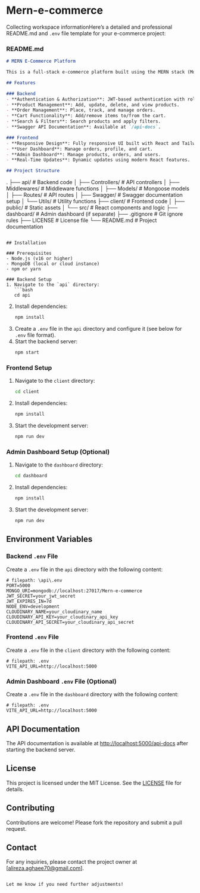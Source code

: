 # Mern-e-commerce
 
Collecting workspace informationHere’s a detailed and professional README.md and `.env` file template for your e-commerce project:

### README.md

```markdown
# MERN E-Commerce Platform

This is a full-stack e-commerce platform built using the MERN stack (MongoDB, Express.js, React.js, Node.js). It provides a robust backend API and a modern frontend interface for managing and interacting with an online store.

## Features

### Backend
- **Authentication & Authorization**: JWT-based authentication with role-based access control (Admin/User).
- **Product Management**: Add, update, delete, and view products.
- **Order Management**: Place, track, and manage orders.
- **Cart Functionality**: Add/remove items to/from the cart.
- **Search & Filters**: Search products and apply filters.
- **Swagger API Documentation**: Available at `/api-docs`.

### Frontend
- **Responsive Design**: Fully responsive UI built with React and TailwindCSS.
- **User Dashboard**: Manage orders, profile, and cart.
- **Admin Dashboard**: Manage products, orders, and users.
- **Real-Time Updates**: Dynamic updates using modern React features.

## Project Structure

```
.
├── api/                # Backend code
│   ├── Controllers/    # API controllers
│   ├── Middlewares/    # Middleware functions
│   ├── Models/         # Mongoose models
│   ├── Routes/         # API routes
│   ├── Swagger/        # Swagger documentation setup
│   └── Utils/          # Utility functions
├── client/             # Frontend code
│   ├── public/         # Static assets
│   └── src/            # React components and logic
├── dashboard/          # Admin dashboard (if separate)
├── .gitignore          # Git ignore rules
├── LICENSE             # License file
└── README.md           # Project documentation
```

## Installation

### Prerequisites
- Node.js (v16 or higher)
- MongoDB (local or cloud instance)
- npm or yarn

### Backend Setup
1. Navigate to the `api` directory:
   ```bash
   cd api
   ```
2. Install dependencies:
   ```bash
   npm install
   ```
3. Create a `.env` file in the `api` directory and configure it (see below for `.env` file format).
4. Start the backend server:
   ```bash
   npm start
   ```

### Frontend Setup
1. Navigate to the `client` directory:
   ```bash
   cd client
   ```
2. Install dependencies:
   ```bash
   npm install
   ```
3. Start the development server:
   ```bash
   npm run dev
   ```

### Admin Dashboard Setup (Optional)
1. Navigate to the `dashboard` directory:
   ```bash
   cd dashboard
   ```
2. Install dependencies:
   ```bash
   npm install
   ```
3. Start the development server:
   ```bash
   npm run dev
   ```

## Environment Variables

### Backend `.env` File
Create a `.env` file in the `api` directory with the following content:

```env
# filepath: \api\.env
PORT=5000
MONGO_URI=mongodb://localhost:27017/Mern-e-commerce
JWT_SECRET=your_jwt_secret
JWT_EXPIRES_IN=7d
NODE_ENV=development
CLOUDINARY_NAME=your_cloudinary_name
CLOUDINARY_API_KEY=your_cloudinary_api_key
CLOUDINARY_API_SECRET=your_cloudinary_api_secret
```

### Frontend `.env` File
Create a `.env` file in the `client` directory with the following content:

```env
# filepath: .env
VITE_API_URL=http://localhost:5000
```

### Admin Dashboard `.env` File (Optional)
Create a `.env` file in the `dashboard` directory with the following content:

```env
# filepath: .env
VITE_API_URL=http://localhost:5000
```

## API Documentation
The API documentation is available at [http://localhost:5000/api-docs](http://localhost:5000/api-docs) after starting the backend server.

## License
This project is licensed under the MIT License. See the [LICENSE](LICENSE) file for details.

## Contributing
Contributions are welcome! Please fork the repository and submit a pull request.

## Contact
For any inquiries, please contact the project owner at [alireza.aghaee70@gmail.com].
```

Let me know if you need further adjustments!